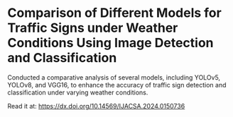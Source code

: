 # Comparison of Different Models for Traffic Signs under Weather Conditions Using Image Detection and Classification
Conducted a comparative analysis of several models, including YOLOv5, YOLOv8, and VGG16, to enhance the accuracy of traffic sign detection and classification under varying weather conditions.

Read it at: https://dx.doi.org/10.14569/IJACSA.2024.0150736
